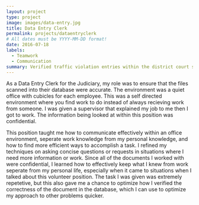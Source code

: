 ```yaml
---
layout: project
type: project
image: images/data-entry.jpg
title: Data Entry Clerk
permalink: projects/dataentryclerk
# All dates must be YYYY-MM-DD format!
date: 2016-07-18
labels:
  - Teamwork
  - Communication
summary: Verified traffic violation entries within the district court system and performed physical labor tasks as needed.
---
```


As a Data Entry Clerk for the Judiciary, my role was to ensure that the files scanned into their database were accurate. The environment was a quiet office with cubicles for each employee. This was a self directed environment where you find work to do instead of always recieving work from someone. I was given a supervisor that explained my job to me then I got to work. The information being looked at within this position was confidential.

This position taught me how to communicate effectively within an office environment, seperate work knowledge from my personal knowledge, and how to find more efficient ways to accomplish a task. I refined my techniques on asking concise questions or requests in situations where I need more information or work. Since all of the documents I worked with were confidential, I learned how to effectively keep what I knew from work seperate from my personal life, especially when it came to situations when I talked about this volunteer position. The task I was given was extremely repetetive, but this also gave me a chance to optimize how I verified the correctness of the document in the database, which I can use to optimize my approach to other problems quicker.
